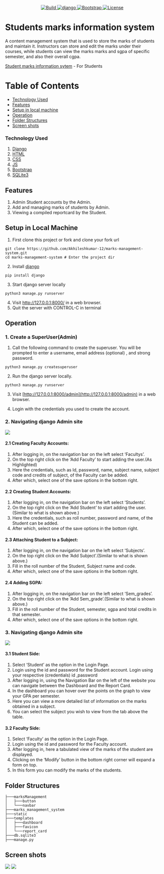 <p align="center">
    <a href="/">
        <img src="https://img.shields.io/badge/build-passing-brightgreen.svg" alt="Build" />
    </a>
    <a href="https://www.djangoproject.com/">
        <img src="https://img.shields.io/badge/django-2.0-blue.svg" alt="django" />
    </a>
    <a href="https://getbootstrap.com/">
        <img src="https://img.shields.io/badge/bootstrap-4.0-orange.svg" alt="Bootstrap" />
    </a>
    <a href="https://github.com/mahmudahsan/pythonbangla.com/blob/master/LICENSE">
        <img src="https://img.shields.io/badge/license-MIT-blue.svg" alt="License" />
    </a>
</p>

# Students marks information system
A content management system that is used to store the marks of students and maintain it. Instructors can store and edit the marks under their courses, while students can view the marks marks and sgpa of specific semester, and also their overall cgpa.

[Student marks information sytem](http://sudha6567kumari.pythonanywhere.com/) - For Students

# Table of Contents
- [Technology Used](#technology-used)
- [Features](#features)
- [Setup in local machine](#setup-in-Local-Machine)
- [Operation](#operation)
- [Folder Structures](#folder-structures)
- [Screen shots](#screen-shots)

### Technology Used
1. [Django](https://www.djangoproject.com/)
2. [HTML]()
3. [CSS]()
4. [JS]()
5. [Bootstrap](https://getbootstrap.com/)
6. [SQLite3](https://www.sqlite.org)

## Features
1. Admin Student accounts by the Admin.
2. Add and managing marks of students by Admin.
3. Viewing a compiled reportcard by the Student.

## Setup in Local Machine

1. First clone this project or fork and clone your fork url
```shell
git clone https://github.com/Akhileshkumar-12/marks-management-system.git
cd marks-management-system # Enter the project dir
```

2. Install [django](https://www.djangoproject.com/)
```shell
pip install django
```
3. Start django server locally
```shell
python3 manage.py runserver
```
4. Visit http://127.0.0.1:8000/ in a web browser.
5. Quit the server with CONTROL-C in terminal

## Operation
### 1. Create a SuperUser(Admin)
1. Call the following command to create the superuser. You will be prompted to enter a username, email address (optional) , and strong password.
 ```shell
 python3 manage.py createsuperuser
 ```
 2. Run the django server locally.
  ```shell
 python3 manage.py runserver
 ```
 3. Visit [http://127.0.0.1:8000/admin](http://127.0.0.1:8000/admin) in a web browser.
    
4. Login with the credentials you used to create the account.

### 2. Navigating django Admin site
**![](https://lh3.googleusercontent.com/X7i9rJx7fp1guXtkj4Mcu0qwaD8yDvrXOvGu3Y4cibMXqdM1k5brQR0XLdPf3lGbvRlHJlM-qfvQ_rexjbM2Ui5dKJeBRvb1ArnyRxTX98L6Ag3qat_-CWR-nd7jiMz2KiNObJ_w)**
#### 2.1 Creating Faculty Accounts:
1.  After logging in, on the navigation bar on the left select ‘Facultys’.
2.  On the top right click on the ‘Add Faculty’ to start adding the user.(As Highlighted)
3.  Here the credentials, such as Id, password, name, subject name, subject code and credits of subject, of the Faculty can be added.    
4.  After which, select one of the save options in the bottom right.
#### 2.2 Creating Student Accounts:
1.  After logging in, on the navigation bar on the left select ‘Students’. 
2.  On the top right click on the ‘Add Student’ to start adding the user.(Similar to what is shown above.)
3.  Here the credentials, such as roll number, password and name, of the Student can be added.
4.  After which, select one of the save options in the bottom right.
#### 2.3 Attaching Student to a Subject:
1.  After logging in, on the navigation bar on the left select ‘Subjects’.
2.  On the top right click on the ‘Add Subject’.(Similar to what is shown above.)
3.  Fill in the roll number of the Student, Subject name and code.
4.  After which, select one of the save options in the bottom right.
#### 2.4 Adding SGPA:
1.  After logging in, on the navigation bar on the left select ‘Sem_grades’.
2.  On the top right click on the ‘Add Sem_grade’.(Similar to what is shown above.)
3.  Fill in the roll number of the Student, semester, sgpa and total credits in that semester.
4.  After which, select one of the save options in the bottom right.
### 3. Navigating django Admin site
**![](https://lh3.googleusercontent.com/TtmlF1brjy_NyXFpnQh_Y3Z9GvLTDSxNkoPjTsU1w177aB29iKCNadWKDd1QvAefdtsFxkkxcDwseHHX6U-jAjdGEmqfdj7-gfhge3XdQip0xnYGsQqsxD9c-aamv3jgdnVUMbhW)**
#### 3.1 Student Side:
1.  Select ‘Student’ as the option in the Login Page.
2.  Login using the id and password for the Student account. Login using your respective (credentials) id ,password
3.  After logging in, using the Navigation Bar on the left of the website you can navigate between the Dashboard and the Report Card.
4.  In the dashboard you can hover over the points on the graph to view your GPA per semester.
5.  Here you can view a more detailed list of information on the marks obtained in a subject.
6.  You can select the subject you wish to view from the tab above the table.
#### 3.2 Faculty Side:
1.  Select ‘Faculty’ as the option in the Login Page.
2.  Login using the id and password for the Faculty account.
3.  After logging in, here a tabulated view of the marks of the student are displayed.
4.  Clicking on the ‘Modify’ button in the bottom right corner will expand a form on top.
5.  In this form you can modify the marks of the students.
## Folder Structures
```
├───marksManagement				
│   ├───button
│   └───navbar    
├───marks_management_system
├───static
├───templates
│   ├───dashboard
│   ├───favicon
│   └───report_card    
├───db.sqlite3    
├───manage.py
```
## Screen shots
**![](https://lh6.googleusercontent.com/XxRP7l3E5-b4rA_piP-G4PQx6q65lLYNAecVgI1Re3RkbEf40h-AK7KeWdp-pC2fRAKxEYsI2daIff6MtuIoDmQ4ynCRMmvkepgChoMzLKxumfynv4vq11-p07zPxwQBY8-PIZ-q)**
**![](https://lh3.googleusercontent.com/oDWNsLYPpgPhfptm-xT6wDjdB-66pIemjDpdRzvVvhAbwWSTeQLsGQvYbD9jbAO3fzzb7UGNwg9dEqrz2X0Io7Ltk0k_DOPwsJhvDowPAJxaaAEVVmDB47NxhvEzAnQQjeYw_xz7)**

